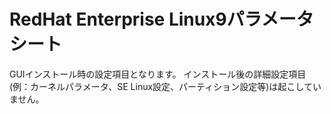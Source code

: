 # RedHat Enterprise Linux9パラメータシート
GUIインストール時の設定項目となります。
インストール後の詳細設定項目(例：カーネルパラメータ、SE Linux設定、パーティション設定等)は起こしていません。
